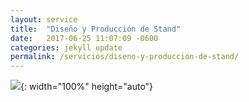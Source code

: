 ```yaml
---
layout: service
title:  "Diseño y Producción de Stand"
date:   2017-06-25 11:07:09 -0600
categories: jekyll update
permalink: /servicios/diseno-y-produccion-de-stand/
---
```


![](/assets/images/services/ser_diseñstand2.jpg){: width="100%" height="auto"}

